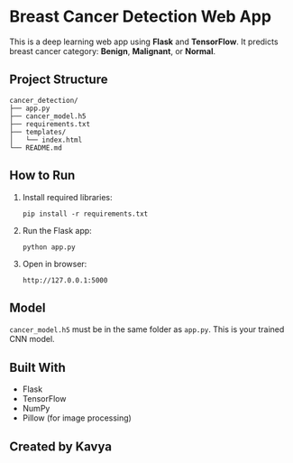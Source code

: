 # Breast Cancer Detection Web App

This is a deep learning web app using **Flask** and **TensorFlow**.
It predicts breast cancer category: **Benign**, **Malignant**, or **Normal**.

## Project Structure

```
cancer_detection/
├── app.py
├── cancer_model.h5
├── requirements.txt
├── templates/
│   └── index.html
└── README.md
```

##  How to Run
1. Install required libraries:
   ```
   pip install -r requirements.txt
   ```
2. Run the Flask app:
   ```
   python app.py
   ```
3. Open in browser:
   ```
   http://127.0.0.1:5000
   ```

##  Model
`cancer_model.h5` must be in the same folder as `app.py`. This is your trained CNN model.

##  Built With
- Flask
- TensorFlow
- NumPy
- Pillow (for image processing)

##  Created by Kavya 
